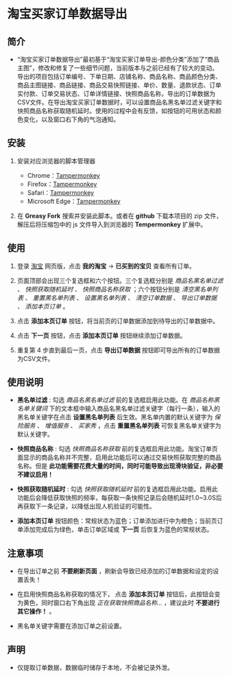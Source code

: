 # 淘宝买家订单数据导出

## 简介

- “淘宝买家订单数据导出”最初基于“淘宝买家订单导出-颜色分类”添加了“商品主图”，修改和修复了一些细节问题，当前版本与之前已经有了较大的变动。导出的项目包括订单编号、下单日期、店铺名称、商品名称、商品颜色分类、商品主图链接、商品链接、商品交易快照链接、单价、数量、退款状态、订单实付款、订单交易状态、订单详情链接、快照商品名称，导出的订单数据为CSV文件。在导出淘宝买家订单数据时，可以设置商品名黑名单过滤关键字和快照商品名称获取随机延时。使用的过程中会有反馈，如按钮的可用状态和颜色变化，以及窗口右下角的气泡通知。

## 安装

1. 安装对应浏览器的脚本管理器
   - Chrome：[Tampermonkey](https://chrome.google.com/webstore/detail/tampermonkey/dhdgffkkebhmkfjojejmpbldmpobfkfo)
   - Firefox：[Tampermonkey](https://addons.mozilla.org/firefox/addon/tampermonkey/)
   - Safari：[Tampermonkey](http://tampermonkey.net/?browser=safari)
   - Microsoft Edge：[Tampermonkey](https://microsoftedge.microsoft.com/addons/detail/tampermonkey/iikmkjmpaadaobahmlepeloendndfphd)

2. 在 **Greasy Fork** 搜索并安装此脚本。或者在 **github** 下载本项目的 zip 文件，解压后将压缩包中的 js 文件导入到浏览器的 **Tempermonkey** 扩展中。

## 使用

1. 登录 [淘宝](https://www.taobao.com/) 网页版，点击 **我的淘宝** -> **已买到的宝贝** 查看所有订单。

2. 页面顶部会出现三个复选框和六个按钮。三个复选框分别是 *商品名黑名单过滤* 、 *快照获取随机延时* 、 *快照商品名称获取* ；六个按钮分别是 *清空黑名单列表* 、 *重置黑名单列表* 、 *设置黑名单列表* 、 *清空订单数据* 、 *导出订单数据* 、 *添加本页订单* 。

3. 点击 **添加本页订单** 按钮，将当前页的订单数据添加到待导出的订单数据中。

4. 点击 **下一页** 按钮，点击 **添加本页订单** 按钮继续添加订单数据。

5. 重复第 4 步直到最后一页，点击 **导出订单数据** 按钮即可导出所有的订单数据为CSV文件。

## 使用说明

- **黑名单过滤** : 勾选 *商品名黑名单过滤* 前的复选框启用此功能。在 *商品名称黑名单关键词* 下的文本框中输入商品名黑名单过滤关键字（每行一条），输入的黑名单关键字在点击 **设置黑名单列表** 后生效。黑名单内置的默认关键字为 *保险服务* 、 *增值服务* 、 *买家秀* ，点击 **重置黑名单列表** 可恢复黑名单关键字为默认关键字。

- **快照商品名称** : 勾选 *快照商品名称获取* 前的复选框启用此功能。淘宝订单页面显示的商品名称并不完整，启用此功能后可以通过交易快照获取完整的商品名称。但是 **此功能需要花费大量的时间，同时可能导致出现滑块验证，非必要不建议启用！**

- **快照获取随机延时** : 勾选 *快照获取随机延时* 前的复选框启用此功能。启用此功能后会降低获取快照的频率，每获取一条快照记录后会随机延时1.0~3.0S后再获取下一条记录，以降低出现人机验证的可能性。

- **添加本页订单** 按钮颜色：常规状态为蓝色；订单添加进行中为橙色；当前页订单添加完成后为绿色，单击订单区域或 **下一页** 后恢复为蓝色的常规状态。

## 注意事项

- 在导出订单之前 **不要刷新页面** ，刷新会导致已经添加的订单数据和设定的设置丢失！

- 在启用快照商品名称获取的情况下， 点击 **添加本页订单** 按钮后，此按钮会变为黄色，同时窗口右下角出现 *正在获取快照商品名称...* ，建议此时 **不要进行其它操作！** 。

- 黑名单关键字需要在添加订单之前设置。

## 声明

- 仅提取订单数据，数据临时储存于本地，不会被记录外泄。
